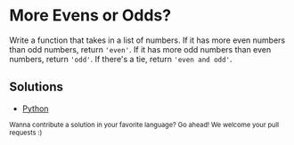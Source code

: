 # More Evens or Odds?

Write a function that takes in a list of numbers. If it has more even numbers
than odd numbers, return `'even'`. If it has more odd numbers than even numbers,
return `'odd'`. If there's a tie, return `'even and odd'`.

## Solutions

- [Python](more_evens_or_odds.py)

<sub>
  Wanna contribute a solution in your favorite language? Go ahead! We
  welcome your pull requests :)
</sub>

